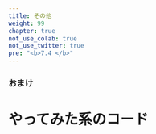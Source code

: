 ```yaml
---
title: その他
weight: 99
chapter: true
not_use_colab: true
not_use_twitter: true
pre: "<b>7.4 </b>"
---
```


### おまけ
# やってみた系のコード